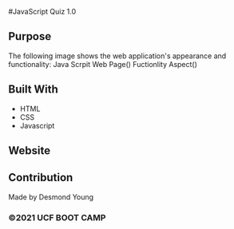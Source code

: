 #JavaScript Quiz 1.0
## Purpose
The following image shows the web application's appearance and functionality:
Java Scrpit Web Page()
Fuctionlity Aspect()


## Built With
* HTML
* CSS
* Javascript

## Website


## Contribution
Made by Desmond Young

### ©️2021 UCF BOOT CAMP